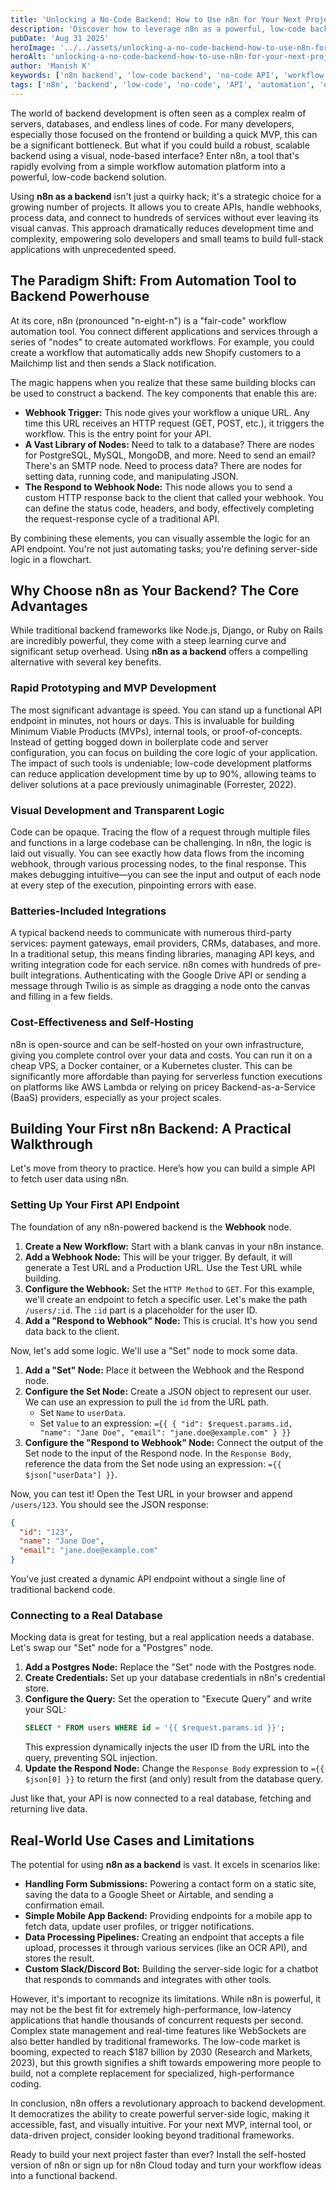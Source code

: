 ```yaml
---
title: 'Unlocking a No-Code Backend: How to Use n8n for Your Next Project'
description: 'Discover how to leverage n8n as a powerful, low-code backend. Learn to build APIs, handle webhooks, and manage data without writing extensive server-side code.'
pubDate: 'Aug 31 2025'
heroImage: '../../assets/unlocking-a-no-code-backend-how-to-use-n8n-for-your-next-project.jpg'
heroAlt: 'unlocking-a-no-code-backend-how-to-use-n8n-for-your-next-project'
author: 'Manish K'
keywords: ['n8n backend', 'low-code backend', 'no-code API', 'workflow automation', 'n8n tutorial', 'backend as a service', 'serverless backend']
tags: ['n8n', 'backend', 'low-code', 'no-code', 'API', 'automation', 'development']
---
```

The world of backend development is often seen as a complex realm of servers, databases, and endless lines of code. For many developers, especially those focused on the frontend or building a quick MVP, this can be a significant bottleneck. But what if you could build a robust, scalable backend using a visual, node-based interface? Enter n8n, a tool that's rapidly evolving from a simple workflow automation platform into a powerful, low-code backend solution.

Using **n8n as a backend** isn't just a quirky hack; it's a strategic choice for a growing number of projects. It allows you to create APIs, handle webhooks, process data, and connect to hundreds of services without ever leaving its visual canvas. This approach dramatically reduces development time and complexity, empowering solo developers and small teams to build full-stack applications with unprecedented speed.

## The Paradigm Shift: From Automation Tool to Backend Powerhouse

At its core, n8n (pronounced "n-eight-n") is a "fair-code" workflow automation tool. You connect different applications and services through a series of "nodes" to create automated workflows. For example, you could create a workflow that automatically adds new Shopify customers to a Mailchimp list and then sends a Slack notification.

The magic happens when you realize that these same building blocks can be used to construct a backend. The key components that enable this are:

*   **Webhook Trigger:** This node gives your workflow a unique URL. Any time this URL receives an HTTP request (GET, POST, etc.), it triggers the workflow. This is the entry point for your API.
*   **A Vast Library of Nodes:** Need to talk to a database? There are nodes for PostgreSQL, MySQL, MongoDB, and more. Need to send an email? There's an SMTP node. Need to process data? There are nodes for setting data, running code, and manipulating JSON.
*   **The Respond to Webhook Node:** This node allows you to send a custom HTTP response back to the client that called your webhook. You can define the status code, headers, and body, effectively completing the request-response cycle of a traditional API.

By combining these elements, you can visually assemble the logic for an API endpoint. You're not just automating tasks; you're defining server-side logic in a flowchart.

## Why Choose n8n as Your Backend? The Core Advantages

While traditional backend frameworks like Node.js, Django, or Ruby on Rails are incredibly powerful, they come with a steep learning curve and significant setup overhead. Using **n8n as a backend** offers a compelling alternative with several key benefits.

### Rapid Prototyping and MVP Development

The most significant advantage is speed. You can stand up a functional API endpoint in minutes, not hours or days. This is invaluable for building Minimum Viable Products (MVPs), internal tools, or proof-of-concepts. Instead of getting bogged down in boilerplate code and server configuration, you can focus on building the core logic of your application. The impact of such tools is undeniable; low-code development platforms can reduce application development time by up to 90%, allowing teams to deliver solutions at a pace previously unimaginable (Forrester, 2022).

### Visual Development and Transparent Logic

Code can be opaque. Tracing the flow of a request through multiple files and functions in a large codebase can be challenging. In n8n, the logic is laid out visually. You can see exactly how data flows from the incoming webhook, through various processing nodes, to the final response. This makes debugging intuitive—you can see the input and output of each node at every step of the execution, pinpointing errors with ease.

### Batteries-Included Integrations

A typical backend needs to communicate with numerous third-party services: payment gateways, email providers, CRMs, databases, and more. In a traditional setup, this means finding libraries, managing API keys, and writing integration code for each service. n8n comes with hundreds of pre-built integrations. Authenticating with the Google Drive API or sending a message through Twilio is as simple as dragging a node onto the canvas and filling in a few fields.

### Cost-Effectiveness and Self-Hosting

n8n is open-source and can be self-hosted on your own infrastructure, giving you complete control over your data and costs. You can run it on a cheap VPS, a Docker container, or a Kubernetes cluster. This can be significantly more affordable than paying for serverless function executions on platforms like AWS Lambda or relying on pricey Backend-as-a-Service (BaaS) providers, especially as your project scales.

## Building Your First n8n Backend: A Practical Walkthrough

Let's move from theory to practice. Here’s how you can build a simple API to fetch user data using n8n.

### Setting Up Your First API Endpoint

The foundation of any n8n-powered backend is the **Webhook** node.

1.  **Create a New Workflow:** Start with a blank canvas in your n8n instance.
2.  **Add a Webhook Node:** This will be your trigger. By default, it will generate a Test URL and a Production URL. Use the Test URL while building.
3.  **Configure the Webhook:** Set the `HTTP Method` to `GET`. For this example, we'll create an endpoint to fetch a specific user. Let's make the path `/users/:id`. The `:id` part is a placeholder for the user ID.
4.  **Add a "Respond to Webhook" Node:** This is crucial. It's how you send data back to the client.

Now, let's add some logic. We'll use a "Set" node to mock some data.

1.  **Add a "Set" Node:** Place it between the Webhook and the Respond node.
2.  **Configure the Set Node:** Create a JSON object to represent our user. We can use an expression to pull the `id` from the URL path.
    *   Set `Name` to `userData`.
    *   Set `Value` to an expression: `={{ { "id": $request.params.id, "name": "Jane Doe", "email": "jane.doe@example.com" } }}`
3.  **Configure the "Respond to Webhook" Node:** Connect the output of the Set node to the input of the Respond node. In the `Response Body`, reference the data from the Set node using an expression: `={{ $json["userData"] }}`.

Now, you can test it! Open the Test URL in your browser and append `/users/123`. You should see the JSON response:

```json
{
  "id": "123",
  "name": "Jane Doe",
  "email": "jane.doe@example.com"
}
```

You've just created a dynamic API endpoint without a single line of traditional backend code.

### Connecting to a Real Database

Mocking data is great for testing, but a real application needs a database. Let's swap our "Set" node for a "Postgres" node.

1.  **Add a Postgres Node:** Replace the "Set" node with the Postgres node.
2.  **Create Credentials:** Set up your database credentials in n8n's credential store.
3.  **Configure the Query:** Set the operation to "Execute Query" and write your SQL:
    ```sql
    SELECT * FROM users WHERE id = '{{ $request.params.id }}';
    ```
    This expression dynamically injects the user ID from the URL into the query, preventing SQL injection.
4.  **Update the Respond Node:** Change the `Response Body` expression to `={{ $json[0] }}` to return the first (and only) result from the database query.

Just like that, your API is now connected to a real database, fetching and returning live data.

## Real-World Use Cases and Limitations

The potential for using **n8n as a backend** is vast. It excels in scenarios like:

*   **Handling Form Submissions:** Powering a contact form on a static site, saving the data to a Google Sheet or Airtable, and sending a confirmation email.
*   **Simple Mobile App Backend:** Providing endpoints for a mobile app to fetch data, update user profiles, or trigger notifications.
*   **Data Processing Pipelines:** Creating an endpoint that accepts a file upload, processes it through various services (like an OCR API), and stores the result.
*   **Custom Slack/Discord Bot:** Building the server-side logic for a chatbot that responds to commands and integrates with other tools.

However, it's important to recognize its limitations. While n8n is powerful, it may not be the best fit for extremely high-performance, low-latency applications that handle thousands of concurrent requests per second. Complex state management and real-time features like WebSockets are also better handled by traditional frameworks. The low-code market is booming, expected to reach $187 billion by 2030 (Research and Markets, 2023), but this growth signifies a shift towards empowering more people to build, not a complete replacement for specialized, high-performance coding.

In conclusion, n8n offers a revolutionary approach to backend development. It democratizes the ability to create powerful server-side logic, making it accessible, fast, and visually intuitive. For your next MVP, internal tool, or data-driven project, consider looking beyond traditional frameworks.

Ready to build your next project faster than ever? Install the self-hosted version of n8n or sign up for n8n Cloud today and turn your workflow ideas into a functional backend.
